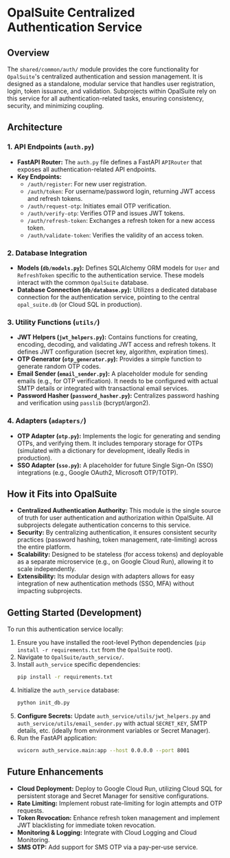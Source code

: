 # OpalSuite Centralized Authentication Service

## Overview

The `shared/common/auth/` module provides the core functionality for `OpalSuite`'s centralized authentication and session management. It is designed as a standalone, modular service that handles user registration, login, token issuance, and validation. Subprojects within OpalSuite rely on this service for all authentication-related tasks, ensuring consistency, security, and minimizing coupling.

## Architecture

### 1. API Endpoints (`auth.py`)

*   **FastAPI Router:** The `auth.py` file defines a FastAPI `APIRouter` that exposes all authentication-related API endpoints.
*   **Key Endpoints:**
    *   `/auth/register`: For new user registration.
    *   `/auth/token`: For username/password login, returning JWT access and refresh tokens.
    *   `/auth/request-otp`: Initiates email OTP verification.
    *   `/auth/verify-otp`: Verifies OTP and issues JWT tokens.
    *   `/auth/refresh-token`: Exchanges a refresh token for a new access token.
    *   `/auth/validate-token`: Verifies the validity of an access token.

### 2. Database Integration

*   **Models (`db/models.py`):** Defines SQLAlchemy ORM models for `User` and `RefreshToken` specific to the authentication service. These models interact with the common `OpalSuite` database.
*   **Database Connection (`db/database.py`):** Utilizes a dedicated database connection for the authentication service, pointing to the central `opal_suite.db` (or Cloud SQL in production).

### 3. Utility Functions (`utils/`)

*   **JWT Helpers (`jwt_helpers.py`):** Contains functions for creating, encoding, decoding, and validating JWT access and refresh tokens. It defines JWT configuration (secret key, algorithm, expiration times).
*   **OTP Generator (`otp_generator.py`):** Provides a simple function to generate random OTP codes.
*   **Email Sender (`email_sender.py`):** A placeholder module for sending emails (e.g., for OTP verification). It needs to be configured with actual SMTP details or integrated with transactional email services.
*   **Password Hasher (`password_hasher.py`):** Centralizes password hashing and verification using `passlib` (bcrypt/argon2).

### 4. Adapters (`adapters/`)

*   **OTP Adapter (`otp.py`):** Implements the logic for generating and sending OTPs, and verifying them. It includes temporary storage for OTPs (simulated with a dictionary for development, ideally Redis in production).
*   **SSO Adapter (`sso.py`):** A placeholder for future Single Sign-On (SSO) integrations (e.g., Google OAuth2, Microsoft OTP/TOTP).

## How it Fits into OpalSuite

*   **Centralized Authentication Authority:** This module is the single source of truth for user authentication and authorization within OpalSuite. All subprojects delegate authentication concerns to this service.
*   **Security:** By centralizing authentication, it ensures consistent security practices (password hashing, token management, rate-limiting) across the entire platform.
*   **Scalability:** Designed to be stateless (for access tokens) and deployable as a separate microservice (e.g., on Google Cloud Run), allowing it to scale independently.
*   **Extensibility:** Its modular design with adapters allows for easy integration of new authentication methods (SSO, MFA) without impacting subprojects.

## Getting Started (Development)

To run this authentication service locally:

1.  Ensure you have installed the root-level Python dependencies (`pip install -r requirements.txt` from the `OpalSuite` root).
2.  Navigate to `OpalSuite/auth_service/`.
3.  Install `auth_service` specific dependencies:
    ```bash
    pip install -r requirements.txt
    ```
4.  Initialize the `auth_service` database:
    ```bash
    python init_db.py
    ```
5.  **Configure Secrets:** Update `auth_service/utils/jwt_helpers.py` and `auth_service/utils/email_sender.py` with actual `SECRET_KEY`, SMTP details, etc. (ideally from environment variables or Secret Manager).
6.  Run the FastAPI application:
    ```bash
    uvicorn auth_service.main:app --host 0.0.0.0 --port 8001
    ```

## Future Enhancements

*   **Cloud Deployment:** Deploy to Google Cloud Run, utilizing Cloud SQL for persistent storage and Secret Manager for sensitive configurations.
*   **Rate Limiting:** Implement robust rate-limiting for login attempts and OTP requests.
*   **Token Revocation:** Enhance refresh token management and implement JWT blacklisting for immediate token revocation.
*   **Monitoring & Logging:** Integrate with Cloud Logging and Cloud Monitoring.
*   **SMS OTP:** Add support for SMS OTP via a pay-per-use service.
